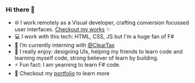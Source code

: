 ### Hi there 👋

- :globe_with_meridians: I work remotely as a Visual developer, crafting conversion focussed user interfaces. [Checkout my works](http://zeshhaan.webflow.io/) ✨
- :computer: I work with this tech: HTML, CSS, JS but I'm a huge fan of F#
- 🔭 I’m currently interning with [@ClearTax](https://github.com/ClearTax)
- :zany_face: I really enjoy: designing UIs, helping my friends to learn code and learning myself code, strong believer of learn by building.
- ⚡ Fun fact: I am yearning to learn F# code.
- 📜 Checkout my [portfolio](https://read.cv/zeeshan) to learn more

<!--
**zeshhaan/zeshhaan** is a ✨ _special_ ✨ repository because its `README.md` (this file) appears on your GitHub profile.

Here are some ideas to get you started:

- 🔭 I’m currently working on ...
- :globe_with_meridians:
- 🌱 I’m currently learning ...
- 👯 I’m looking to collaborate on ...
- 🤔 I’m looking for help with ...
- 💬 Ask me about ...
- 📫 How to reach me: ...
- - 🤔 I’m looking for help with a NextJS project mapping data from a JSON file. Still figuring it out 😇
- 😄 Pronouns: ...
- ⚡ Fun fact: ...
-->
